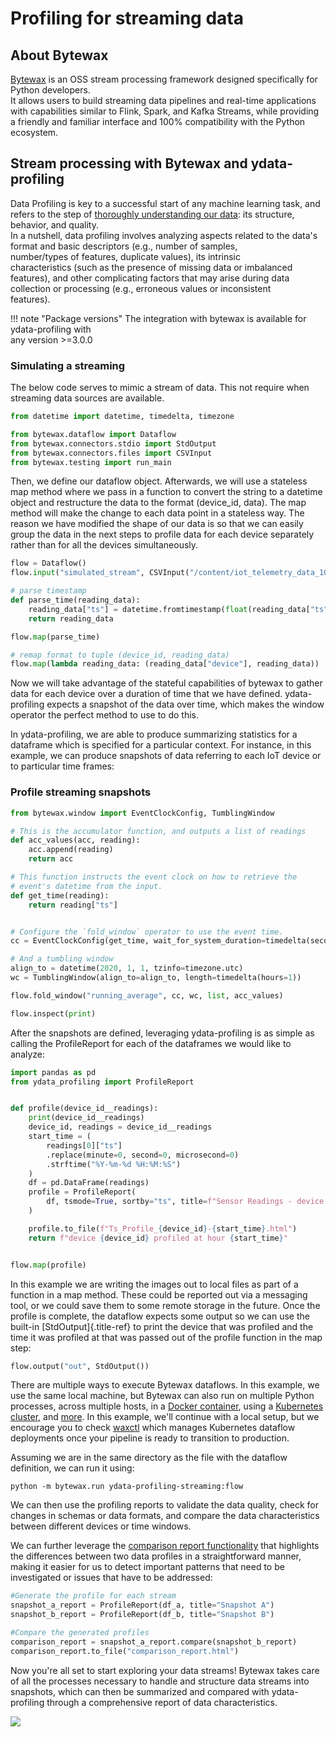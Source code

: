 # Profiling for streaming data                                         

## About Bytewax                                                        

[Bytewax](https://github.com/bytewax/bytewax) is an OSS stream
processing framework designed specifically for Python developers.    
It allows users to build streaming data pipelines and real-time
applications with capabilities similar to Flink, Spark, and Kafka
Streams, while providing a friendly and familiar interface and 100%
compatibility with the Python ecosystem.

## Stream processing with Bytewax and ydata-profiling      

Data Profiling is key to a successful start of any machine learning
task, and refers to the step of [thoroughly understanding our data](https://ydata.ai/resources/advanced-eda-made-simple-using-pandas-profiling): its structure, behavior, and quality.                               
In a nutshell, data profiling involves analyzing aspects related to 
the data's format and basic descriptors (e.g., number of samples,   
number/types of features, duplicate values), its intrinsic          
characteristics (such as the presence of missing data or imbalanced 
features), and other complicating factors that may arise during data
collection or processing (e.g., erroneous values or inconsistent    
features).                                                          

!!! note "Package versions"
    The integration with bytewax is available for ydata-profiling with  
    any version >=3.0.0                                                

### Simulating a streaming                                              

The below code serves to mimic a stream of data. This not require when
streaming data sources are available.

``` python linenums="1" title="Imports"
from datetime import datetime, timedelta, timezone

from bytewax.dataflow import Dataflow
from bytewax.connectors.stdio import StdOutput
from bytewax.connectors.files import CSVInput
from bytewax.testing import run_main
```

Then, we define our dataflow object. Afterwards, we will use a stateless
map method where we pass in a function to convert the string to a
datetime object and restructure the data to the format (device_id,
data). The map method will make the change to each data point in a
stateless way. The reason we have modified the shape of our data is so
that we can easily group the data in the next steps to profile data for
each device separately rather than for all the devices
simultaneously.

``` python linenums="1" title="Setup a data stream"
flow = Dataflow()
flow.input("simulated_stream", CSVInput("/content/iot_telemetry_data_1000"))

# parse timestamp
def parse_time(reading_data):
    reading_data["ts"] = datetime.fromtimestamp(float(reading_data["ts"]), timezone.utc)
    return reading_data

flow.map(parse_time)

# remap format to tuple (device_id, reading_data)
flow.map(lambda reading_data: (reading_data["device"], reading_data))
```

Now we will take advantage of the stateful capabilities of bytewax to
gather data for each device over a duration of time that we have
defined. ydata-profiling expects a snapshot of the data over time, which
makes the window operator the perfect method to use to do this.

In ydata-profiling, we are able to produce summarizing statistics for a
dataframe which is specified for a particular context. For instance, in
this example, we can produce snapshots of data referring to each IoT
device or to particular time frames:

### Profile streaming snapshots

``` python linenums="1" title="Profiling the different data snapshots"
from bytewax.window import EventClockConfig, TumblingWindow

# This is the accumulator function, and outputs a list of readings
def acc_values(acc, reading):
    acc.append(reading)
    return acc

# This function instructs the event clock on how to retrieve the
# event's datetime from the input.
def get_time(reading):
    return reading["ts"]


# Configure the `fold_window` operator to use the event time.
cc = EventClockConfig(get_time, wait_for_system_duration=timedelta(seconds=30))

# And a tumbling window
align_to = datetime(2020, 1, 1, tzinfo=timezone.utc)
wc = TumblingWindow(align_to=align_to, length=timedelta(hours=1))

flow.fold_window("running_average", cc, wc, list, acc_values)

flow.inspect(print)
```

After the snapshots are defined, leveraging ydata-profiling is as simple
as calling the ProfileReport for each of the dataframes we would like to
analyze:

``` python
import pandas as pd
from ydata_profiling import ProfileReport


def profile(device_id__readings):
    print(device_id__readings)
    device_id, readings = device_id__readings
    start_time = (
        readings[0]["ts"]
        .replace(minute=0, second=0, microsecond=0)
        .strftime("%Y-%m-%d %H:%M:%S")
    )
    df = pd.DataFrame(readings)
    profile = ProfileReport(
        df, tsmode=True, sortby="ts", title=f"Sensor Readings - device: {device_id}"
    )

    profile.to_file(f"Ts_Profile_{device_id}-{start_time}.html")
    return f"device {device_id} profiled at hour {start_time}"


flow.map(profile)
```

In this example we are writing the images out to local files as part of
a function in a map method. These could be reported out via a messaging
tool, or we could save them to some remote storage in the future. Once
the profile is complete, the dataflow expects some output so we can use
the built-in [StdOutput]{.title-ref} to print the device that was
profiled and the time it was profiled at that was passed out of the
profile function in the map step:

``` python linenums="1"
flow.output("out", StdOutput())
```

There are multiple ways to execute Bytewax dataflows. In this example,
we use the same local machine, but Bytewax can also run on multiple
Python processes, across multiple hosts, in a [Docker
container](https://bytewax.io/docs/deployment/container), using a
[Kubernetes cluster](https://bytewax.io/docs/deployment/k8s-ecosystem),
and
[more](https://bytewax.io/docs/getting-started/execution#multiple-workers-manual-cluster).
In this example, we\'ll continue with a local setup, but we encourage
you to check [waxctl](https://bytewax.io/docs/deployment/waxctl) which
manages Kubernetes dataflow deployments once your pipeline is ready to
transition to production.

Assuming we are in the same directory as the file with the dataflow
definition, we can run it using:

``` linenums="1"
python -m bytewax.run ydata-profiling-streaming:flow
```

We can then use the profiling reports to validate the data quality,
check for changes in schemas or data formats, and compare the data
characteristics between different devices or time windows.

We can further leverage the [comparison report
functionality](https://ydata-profiling.ydata.ai/docs/master/pages/use_cases/comparing_datasets.html)
that highlights the differences between two data profiles in a
straightforward manner, making it easier for us to detect important
patterns that need to be investigated or issues that have to be
addressed:

``` python linenums="1" linenums="1" title="Comparing different streams"
#Generate the profile for each stream
snapshot_a_report = ProfileReport(df_a, title="Snapshot A")
snapshot_b_report = ProfileReport(df_b, title="Snapshot B")

#Compare the generated profiles
comparison_report = snapshot_a_report.compare(snapshot_b_report)
comparison_report.to_file("comparison_report.html")
```

Now you're all set to start exploring your data streams! Bytewax takes
care of all the processes necessary to handle and structure data streams
into snapshots, which can then be summarized and compared with
ydata-profiling through a comprehensive report of data characteristics.

<img referrerpolicy="no-referrer-when-downgrade" src="https://static.scarf.sh/a.png?x-pxid=baa0e45f-0c03-4190-9646-9d8ea2640ba2" />
